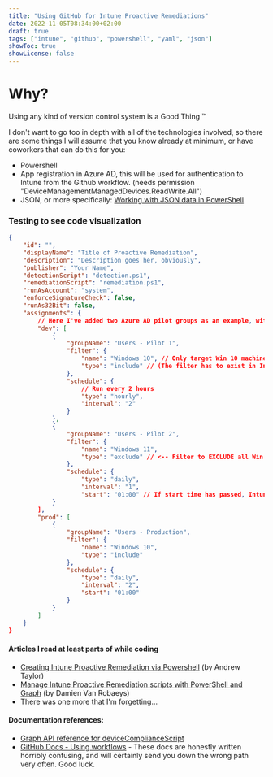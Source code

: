 ```yaml
---
title: "Using GitHub for Intune Proactive Remediations"
date: 2022-11-05T08:34:00+02:00
draft: true
tags: ["intune", "github", "powershell", "yaml", "json"]
showToc: true
showLicense: false
---
```


# Why?

Using any kind of version control system is a Good Thing ™

I don't want to go too in depth with all of the technologies involved, so there are some things I will assume that you know already at minimum, or have coworkers that can do this for you:

-   Powershell
-   App registration in Azure AD, this will be used for authentication to Intune from the Github workflow. (needs permission "DeviceManagementManagedDevices.ReadWrite.All")
-   JSON, or more specifically: [Working with JSON data in PowerShell](https://devblogs.microsoft.com/scripting/working-with-json-data-in-powershell/)

### Testing to see code visualization

```json
{
    "id": "",
    "displayName": "Title of Proactive Remediation",
    "description": "Description goes her, obviously",
    "publisher": "Your Name",
    "detectionScript": "detection.ps1",
    "remediationScript": "remediation.ps1",
    "runAsAccount": "system",
    "enforceSignatureCheck": false,
    "runAs32Bit": false,
    "assignments": {
        // Here I've added two Azure AD pilot groups as an example, with various filters and schedules.
        "dev": [
            {
                "groupName": "Users - Pilot 1",
                "filter": {
                    "name": "Windows 10", // Only target Win 10 machines
                    "type": "include" // (The filter has to exist in Intune already)
                },
                "schedule": {
                    // Run every 2 hours
                    "type": "hourly",
                    "interval": "2"
                }
            },
            {
                "groupName": "Users - Pilot 2",
                "filter": {
                    "name": "Windows 11",
                    "type": "exclude" // <-- Filter to EXCLUDE all Win 11 machines
                },
                "schedule": {
                    "type": "daily",
                    "interval": "1",
                    "start": "01:00" // If start time has passed, Intune will attempt to run it as soon as possible
            }
        ],
        "prod": [
            {
                "groupName": "Users - Production",
                "filter": {
                    "name": "Windows 10",
                    "type": "include"
                },
                "schedule": {
                    "type": "daily",
                    "interval": "2",
                    "start": "01:00"
                }
            }
        ]
    }
}
```

#### Articles I read at least parts of while coding

-   [Creating Intune Proactive Remediation via Powershell](https://andrewstaylor.com/2022/06/20/creating-intune-proactive-remediation-via-powershell/) (by Andrew Taylor)
-   [Manage Intune Proactive Remediation scripts with PowerShell and Graph](https://www.systanddeploy.com/2020/12/manage-intune-proactive-remediation.html) (by Damien Van Robaeys)
-   There was one more that I'm forgetting...

#### Documentation references:

-   [Graph API reference for deviceComplianceScript](https://learn.microsoft.com/en-us/graph/api/resources/intune-devices-devicecompliancescript?view=graph-rest-beta)
-   [GitHub Docs - Using workflows](https://docs.github.com/en/actions/using-workflows) - These docs are honestly written horribly confusing, and will certainly send you down the wrong path very often. Good luck.
